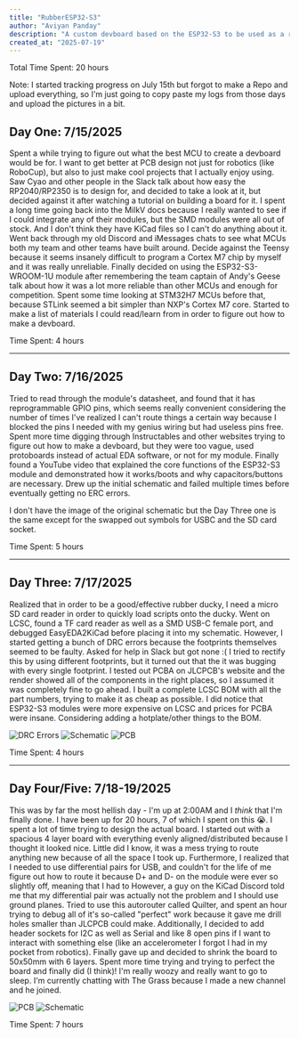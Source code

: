 ```yaml
---
title: "RubberESP32-S3"
author: "Aviyan Panday"
description: "A custom devboard based on the ESP32-S3 to be used as a rubber ducky!"
created_at: "2025-07-19"
---
```


Total Time Spent: 20 hours

Note: I started tracking progress on July 15th but forgot to make a Repo and upload everything, so I'm just going to copy paste my logs from those days and upload the pictures in a bit.

## **Day One: 7/15/2025**
Spent a while trying to figure out what the best MCU to create a devboard would be for. I want to get better at PCB design not just for robotics (like RoboCup), but also to just make cool projects that I actually enjoy using.
Saw Cyao and other people in the Slack talk about how easy the RP2040/RP2350 is to design for, and decided to take a look at it, but decided against it after watching a tutorial on building a board for it.
I spent a long time going back into the MilkV docs because I really wanted to see if I could integrate any of their modules, but the SMD modules were all out of stock. And I don't think they have KiCad files so I can't do anything about it.
Went back through my old Discord and iMessages chats to see what MCUs both my team and other teams have built around. Decide against the Teensy because it seems insanely difficult to program a Cortex M7 chip by myself and it was really unreliable.
Finally decided on using the ESP32-S3-WROOM-1U module after remembering the team captain of Andy's Geese talk about how it was a lot more reliable than other MCUs and enough for competition.
Spent some time looking at STM32H7 MCUs before that, because STLink seemed a bit simpler than NXP's Cortex M7 core.
Started to make a list of materials I could read/learn from in order to figure out how to make a devboard.

Time Spent: 4 hours

---

## **Day Two: 7/16/2025**
Tried to read through the module's datasheet, and found that it has reprogrammable GPIO pins, which seems really convenient considering the number of times I've realized I can't route things a certain way because I blocked the pins I needed with my genius wiring but had useless pins free.
Spent more time digging through Instructables and other websites trying to figure out how to make a devboard, but they were too vague, used protoboards instead of actual EDA software, or not for my module.
Finally found a YouTube video that explained the core functions of the ESP32-S3 module and demonstrated how it works/boots and why capacitors/buttons are necessary.
Drew up the initial schematic and failed multiple times before eventually getting no ERC errors.

I don't have the image of the original schematic but the Day Three one is the same except for the swapped out symbols for USBC and the SD card socket.

Time Spent: 5 hours

---

## **Day Three: 7/17/2025**
Realized that in order to be a good/effective rubber ducky, I need a micro SD card reader in order to quickly load scripts onto the ducky. Went on LCSC, found a TF card reader as well as a SMD USB-C female port, and debugged EasyEDA2KiCad before placing it into my schematic.
However, I started getting a bunch of DRC errors because the footprints themselves seemed to be faulty. Asked for help in Slack but got none :(
I tried to rectify this by using different footprints, but it turned out that the it was bugging with every single footprint. I tested out PCBA on JLCPCB's website and the render showed all of the components in the right places, so I assumed it was completely fine to go ahead.
I built a complete LCSC BOM with all the part numbers, trying to make it as cheap as possible. I did notice that ESP32-S3 modules were more expensive on LCSC and prices for PCBA were insane. Considering adding a hotplate/other things to the BOM.

![DRC Errors](https://i.ibb.co/PvFGS3QK/image-5.png)
![Schematic](https://i.ibb.co/FkXCtZ3n/image-3.png)
![PCB](https://i.ibb.co/hJ24VtV7/image-2.png)

Time Spent: 4 hours

---

## **Day Four/Five: 7/18-19/2025**
This was by far the most hellish day - I'm up at 2:00AM and I *think* that I'm finally done. I have been up for 20 hours, 7 of which I spent on this :sob:. I spent a lot of time trying to design the actual board. I started out with a spacious 4 layer board with everything evenly aligned/distributed because I thought it looked nice.
Little did I know, it was a mess trying to route anything new because of all the space I took up. Furthermore, I realized that I needed to use differential pairs for USB, and couldn't for the life of me figure out how to route it because D+ and D- on the module were ever so slightly off, meaning that I had to 
However, a guy on the KiCad Discord told me that my differential pair was actually not the problem and I should use ground planes. Tried to use this autorouter called Quilter, and spent an hour trying to debug all of it's so-called "perfect" work because it gave me drill holes smaller than JLCPCB could make.
Additionally, I decided to add header sockets for I2C as well as Serial and like 8 open pins if I want to interact with something else (like an accelerometer I forgot I had in my pocket from robotics).
Finally gave up and decided to shrink the board to 50x50mm with 6 layers. Spent more time trying and trying to perfect the board and finally did (I think)! I'm really woozy and really want to go to sleep. I'm currently chatting with The Grass because I made a new channel and he joined.

![PCB](https://i.ibb.co/20d9pXVy/Screenshot-2025-07-19-at-9-59-24-AM.png)
![Schematic](https://i.ibb.co/VWwzHV19/Screenshot-2025-07-19-at-9-57-54-AM.png)

Time Spent: 7 hours
